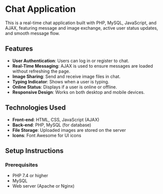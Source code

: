 # Chat Application

This is a real-time chat application built with PHP, MySQL, JavaScript, and AJAX, featuring message and image exchange, active user status updates, and smooth message flow.

## Features

- **User Authentication**: Users can log in or register to chat.
- **Real-Time Messaging**: AJAX is used to ensure messages are loaded without refreshing the page.
- **Image Sharing**: Send and receive image files in chat.
- **Typing Indicator**: Shows when a user is typing.
- **Online Status**: Displays if a user is online or offline.
- **Responsive Design**: Works on both desktop and mobile devices.

## Technologies Used

- **Front-end**: HTML, CSS, JavaScript (AJAX)
- **Back-end**: PHP, MySQL (for database)
- **File Storage**: Uploaded images are stored on the server
- **Icons**: Font Awesome for UI icons

## Setup Instructions

### Prerequisites

- PHP 7.4 or higher
- MySQL
- Web server (Apache or Nginx)
